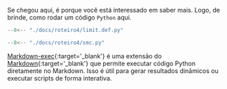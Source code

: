 Se chegou aqui, é porque você está interessado em saber mais. Logo, de brinde, como rodar um código `Python` aqui.

``` python exec="on" html="1"
--8<-- "./docs/roteiro4/limit.def.py"
```

``` python exec="on" html="1"
--8<-- "./docs/roteiro4/smc.py"
```


[Markdown-exec](https://pawamoy.github.io/markdown-exec/usage/){:target='_blank'} é uma extensão do [Markdown](https://www.markdownguide.org/){:target='_blank'} que permite executar código Python diretamente no Markdown. Isso é útil para gerar resultados dinâmicos ou executar scripts de forma interativa. 